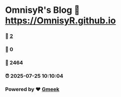 # OmnisyR's Blog :link: https://OmnisyR.github.io 
### :page_facing_up: [2](https://OmnisyR.github.io/tag.html) 
### :speech_balloon: 0 
### :hibiscus: 2464 
### :alarm_clock: 2025-07-25 10:10:04 
### Powered by :heart: [Gmeek](https://github.com/Meekdai/Gmeek)

